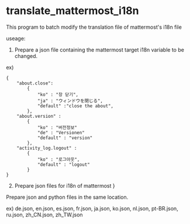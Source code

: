 # translate_mattermost_i18n
This program to batch modify the translation file of mattermost's i18n file


useage:
1. Prepare a json file containing the mattermost target i18n variable to be changed.


ex)
```
{
	"about.close":
		{
			"ko" : "창 닫기",
			"ja" : "ウィンドウを閉じる",
			"default" :"close the about",
		},
	"about.version" :
		{
			"ko" : "버전정보"			
			"de" : "Versionen"
			"default" : "version"		
		},
	"activity_log.logout" :
		{
			"ko" : "로그아웃",
			"default" : "logout"
		}
}
```

2. Prepare json files for i18n of mattermost }


Prepare json and python files in the same location.


ex) de.json, en.json, es.json, fr.json, ja.json, ko.json, nl.json, pt-BR.json, ru.json, zh_CN.json, zh_TW.json

